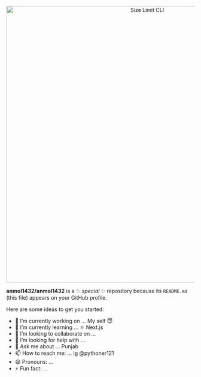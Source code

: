 <p align="center">
  <img src="https://media4.giphy.com/media/LHZyixOnHwDDy/giphy.gif?cid=ecf05e47p1v853bomycn0t8jaw8hfok0z52wmp32lse0tkg9&rid=giphy.gif&ct=g" alt="Size Limit CLI" width="738">
</p>


**anmol1432/anmol1432** is a ✨ _special_ ✨ repository because its `README.md` (this file) appears on your GitHub profile.

Here are some ideas to get you started:

- 🔭 I’m currently working on ... My self 😇
- 🌱 I’m currently learning ... ⚛️ Next.js
- 👯 I’m looking to collaborate on ...
- 🤔 I’m looking for help with ...
- 💬 Ask me about ... Punjab
- 📫 How to reach me: ... ig @pythoner121
- 😄 Pronouns: ...
- ⚡ Fun fact: ... 

